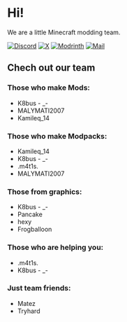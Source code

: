 # Hi!
We are a little Minecraft modding team.

[![Discord](https://badgen.net/badge/Join/Discord/?icon=discord)](https://discord.gg/FWbnpuNmxr)
[![X](https://badgen.net/badge/Follow/X.com/black)](https://x.com/Ancient_Team_)
[![Modrinth](https://badgen.net/badge/Visit/Modrinth/1bd96a)](https://modrinth.com/organization/ancient-team)
[![Mail](https://badgen.net/badge/Send/Mail/red)](mailto:AncientTeam@proton.me)

## Chech out our team
### Those who make Mods:
* K8bus - _-
* MALYMATI2007
* Kamileq_14
### Those who make Modpacks:
* Kamileq_14
* K8bus - _-
* .m4t1s.
* MALYMATI2007
### Those from graphics:
* K8bus - _-
* Pancake
* hexy
* Frogballoon
### Those who are helping you:
* .m4t1s.
* K8bus - _-
### Just team friends:
* Matez
* Tryhard
